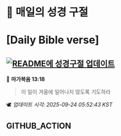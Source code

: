 # 🙏 매일의 성경 구절
# [Daily Bible verse]
## [![README에 성경구절 업데이트](https://github.com/DONGSUKA/first_test/actions/workflows/update-readme-bible.yml/badge.svg)](https://github.com/DONGSUKA/first_test/actions/workflows/update-readme-bible.yml)
<!-- START_BIBLE_VERSE -->
📖 **마가복음 13:18**
> 이 일이 겨울에 일어나지 않도록 기도하라

🕊️ _업데이트 시각: 2025-09-24 05:52:43 KST_
  <!-- END_BIBLE_VERSE -->
## GITHUB_ACTION
